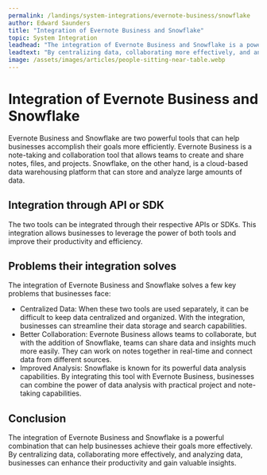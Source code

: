 ```yaml
---
permalink: /landings/system-integrations/evernote-business/snowflake
author: Edward Saunders
title: "Integration of Evernote Business and Snowflake"
topic: System Integration
leadhead: "The integration of Evernote Business and Snowflake is a powerful combination that can help businesses achieve their goals more effectively"
leadtext: "By centralizing data, collaborating more effectively, and analyzing data, businesses can enhance their productivity and gain valuable insights."
image: /assets/images/articles/people-sitting-near-table.webp
---
```

<div class="arttext">	<h1>Integration of Evernote Business and Snowflake</h1>
	<p>Evernote Business and Snowflake are two powerful tools that can help businesses accomplish their goals more efficiently. Evernote Business is a note-taking and collaboration tool that allows teams to create and share notes, files, and projects. Snowflake, on the other hand, is a cloud-based data warehousing platform that can store and analyze large amounts of data.</p>
	<h2>Integration through API or SDK</h2>
	<p>The two tools can be integrated through their respective APIs or SDKs. This integration allows businesses to leverage the power of both tools and improve their productivity and efficiency.</p>
	<h2>Problems their integration solves</h2>
	<p>The integration of Evernote Business and Snowflake solves a few key problems that businesses face:</p>
	<ul>
		<li>Centralized Data: When these two tools are used separately, it can be difficult to keep data centralized and organized. With the integration, businesses can streamline their data storage and search capabilities.</li>
		<li>Better Collaboration: Evernote Business allows teams to collaborate, but with the addition of Snowflake, teams can share data and insights much more easily. They can work on notes together in real-time and connect data from different sources.</li>
		<li>Improved Analysis: Snowflake is known for its powerful data analysis capabilities. By integrating this tool with Evernote Business, businesses can combine the power of data analysis with practical project and note-taking capabilities.</li>
	</ul>
	<h2>Conclusion</h2>
	<p>The integration of Evernote Business and Snowflake is a powerful combination that can help businesses achieve their goals more effectively. By centralizing data, collaborating more effectively, and analyzing data, businesses can enhance their productivity and gain valuable insights.</p>
	
</div>